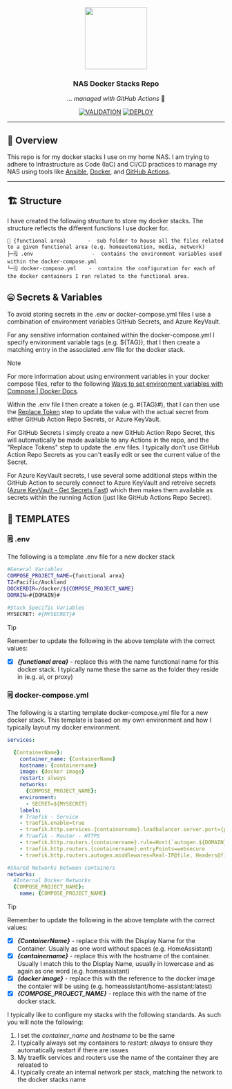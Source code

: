 
<div align="center">

<img src="https://avatars.githubusercontent.com/u/34251619?v=4" align="center" width="144px" height="144px"/>

### NAS Docker Stacks Repo
_... managed with GitHub Actions_ 🤖

[![VALIDATION](https://github.com/osotechie/nas-docker-stacks/actions/workflows/validation.yml/badge.svg?event=pull_request)](https://github.com/osotechie/nas-docker-stacks/actions/workflows/validation.yml) [![DEPLOY](https://github.com/osotechie/nas-docker-stacks/actions/workflows/deploy.yml/badge.svg?event=pull_request)](https://github.com/osotechie/nas-docker-stacks/actions/workflows/deploy.yml)

</div>


---

## 📖 Overview

This repo is for my docker stacks I use on my home NAS. I am trying to adhere to Infrastructure as Code (IaC) and CI/CD practices to manage my NAS using tools like [Ansible](https://www.ansible.com/), [Docker](https://www.docker.com/), and [GitHub Actions](https://github.com/features/actions).

---

## 🏗️ Structure
I have created the following structure to store my docker stacks. The structure reflects the different functions I use docker for.

```
📁 {functional area}       -  sub folder to house all the files related to a given functional area (e.g. homeautomation, media, network)
├─🗒️ .env                   -  contains the environment variables used within the docker-compose.yml
└─🗒️ docker-compose.yml    -  contains the configuration for each of the docker containers I run related to the functional area.
```

## 🤐 Secrets & Variables
To avoid storing secrets in the .env or docker-compose.yml files I use a combination of environment variables GitHub Secrets, and Azure KeyVault.

For any sensitive information contained within the docker-compose.yml I specify environment variable tags (e.g. ${TAG}), that I then create a matching entry in the associated .env file for the docker stack.

> [!NOTE]
> For more information about using environment variables in your docker compose files, refer to the following [Ways to set environment variables with Compose | Docker Docs](https://docs.docker.com/compose/environment-variables/set-environment-variables/).  


Within the .env file I then create a token (e.g. #{TAG}#), that I can then use the [Replace Token](https://github.com/marketplace/actions/replace-tokens) step to update the value with the actual secret from either GitHub Action Repo Secrets, or Azure KeyVault.

For GitHub Secrets I simply create a new GitHub Action Repo Secret, this will automatically be made available to any Actions in the repo, and the "Replace Tokens" step to update the .env files. I typically don't use GitHub Action Repo Secrets as you can't easily edit or see the current value of the Secret.

For Azure KeyVault secrets, I use several some additional steps within the GitHub Action to securely connect to Azure KeyVault and retreive secrets ([Azure KeyVault - Get Secrets Fast](https://github.com/marketplace/actions/azure-keyvault-get-secrets-fast)) which then makes them available as secrets within the running Action (just like GitHub Actions Repo Secret).


## 📑 TEMPLATES

### 🗒️ .env
The following is a template .env file for a new docker stack

```sh
#General Variables
COMPOSE_PROJECT_NAME={functional area}
TZ=Pacific/Auckland
DOCKERDIR=/docker/${COMPOSE_PROJECT_NAME}
DOMAIN=#{DOMAIN}#

#Stack Specific Variables
MYSECRET: #{MYSECRET}#

```
> [!TIP]
> Remember to update the following in the above template with the correct values:
>
> - [x] ***{functional area}*** - replace this with the name functional name for this docker stack. I typically name these the same as the folder they reside in (e.g. ai, or proxy)

### 🗒️ docker-compose.yml
The following is a starting template docker-compose.yml file for a new docker stack. This template is based on my own environment and how I typically layout my docker environment.

```yml
services: 

  {ContainerName}:
    container_name: {ContainerName}
    hostname: {containername}
    image: {docker image}
    restart: always
    networks:
      {COMPOSE_PROJECT_NAME}:
    environment:
      - SECRET=${MYSECRET}
    labels:
    # Traefik - Service
    - traefik.enable=true
    - traefik.http.services.{containername}.loadbalancer.server.port={port}
    # Traefik - Router - HTTPS
    - traefik.http.routers.{containername}.rule=Host(`autogen.${DOMAIN}`)
    - traefik.http.routers.{containername}.entryPoints=websecure
    - traefik.http.routers.autogen.middlewares=Real-IP@file, Headers@file

#Shared Networks between containers
networks:
  #Internal Docker Networks
  {COMPOSE_PROJECT_NAME}:
    name: {COMPOSE_PROJECT_NAME}

```
> [!TIP]
> Remember to update the following in the above template with the correct values:
> - [x] ***{ContainerName}*** - replace this with the Display Name for the Container. Usually as one word without spaces (e.g. HomeAssistant)
> - [x] ***{containername}*** - replace this with the hostname of the container. Usually I match this to the Display Name, usually in lowercase and as again as one word (e.g. homeassistant)
> - [x] ***{docker image}*** - replace this with the reference to the docker image the contaier will be using (e.g. homeassistant/home-assistant:latest)
> - [x] ***{COMPOSE_PROJECT_NAME}*** - replace this with the name of the docker stack.


I typically like to configure my stacks with the following standards. As such you will note the following:

1. I set the *container_name* and *hostname* to be the same
2. I typically always set my containers to *restart: always* to ensure they automatically restart if there are issues
3. My traefik services and routers use the name of the container they are releated to
4. I typically create an internal network per stack, matching the network to the docker stacks name
